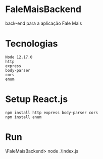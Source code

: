 # FaleMaisBackend
back-end para a aplicação Fale Mais

# Tecnologias
    Node 12.17.0
    http
    express
    body-parser
    cors
    enum

# Setup React.js
    npm install http express body-parser cors
    npm install enum

# Run
\FaleMaisBackend> node .\index.js